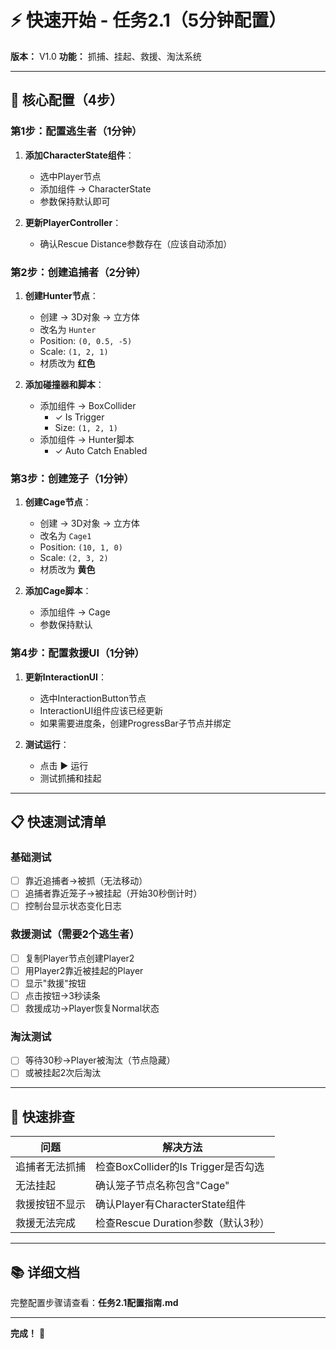 # ⚡ 快速开始 - 任务2.1（5分钟配置）

**版本：** V1.0
**功能：** 抓捕、挂起、救援、淘汰系统

---

## 🎯 核心配置（4步）

### 第1步：配置逃生者（1分钟）

1. **添加CharacterState组件**：
   - 选中Player节点
   - 添加组件 → CharacterState
   - 参数保持默认即可

2. **更新PlayerController**：
   - 确认Rescue Distance参数存在（应该自动添加）

### 第2步：创建追捕者（2分钟）

1. **创建Hunter节点**：
   - 创建 → 3D对象 → 立方体
   - 改名为 `Hunter`
   - Position: `(0, 0.5, -5)`
   - Scale: `(1, 2, 1)`
   - 材质改为 **红色**

2. **添加碰撞器和脚本**：
   - 添加组件 → BoxCollider
     - ✓ Is Trigger
     - Size: `(1, 2, 1)`
   - 添加组件 → Hunter脚本
     - ✓ Auto Catch Enabled

### 第3步：创建笼子（1分钟）

1. **创建Cage节点**：
   - 创建 → 3D对象 → 立方体
   - 改名为 `Cage1`
   - Position: `(10, 1, 0)`
   - Scale: `(2, 3, 2)`
   - 材质改为 **黄色**

2. **添加Cage脚本**：
   - 添加组件 → Cage
   - 参数保持默认

### 第4步：配置救援UI（1分钟）

1. **更新InteractionUI**：
   - 选中InteractionButton节点
   - InteractionUI组件应该已经更新
   - 如果需要进度条，创建ProgressBar子节点并绑定

2. **测试运行**：
   - 点击 ▶️ 运行
   - 测试抓捕和挂起

---

## 📋 快速测试清单

### 基础测试
- [ ] 靠近追捕者→被抓（无法移动）
- [ ] 追捕者靠近笼子→被挂起（开始30秒倒计时）
- [ ] 控制台显示状态变化日志

### 救援测试（需要2个逃生者）
- [ ] 复制Player节点创建Player2
- [ ] 用Player2靠近被挂起的Player
- [ ] 显示"救援"按钮
- [ ] 点击按钮→3秒读条
- [ ] 救援成功→Player恢复Normal状态

### 淘汰测试
- [ ] 等待30秒→Player被淘汰（节点隐藏）
- [ ] 或被挂起2次后淘汰

---

## 🐛 快速排查

| 问题 | 解决方法 |
|------|---------|
| 追捕者无法抓捕 | 检查BoxCollider的Is Trigger是否勾选 |
| 无法挂起 | 确认笼子节点名称包含"Cage" |
| 救援按钮不显示 | 确认Player有CharacterState组件 |
| 救援无法完成 | 检查Rescue Duration参数（默认3秒） |

---

## 📚 详细文档

完整配置步骤请查看：**任务2.1配置指南.md**

---

**完成！** 🎉
